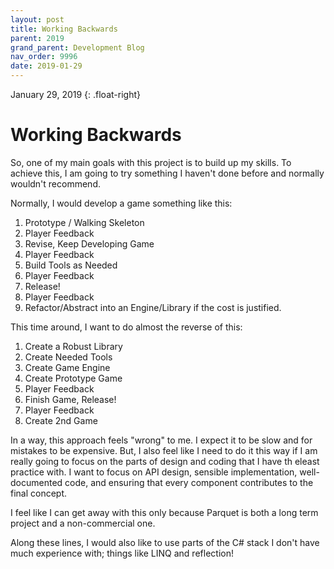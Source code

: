 ```yaml
---
layout: post
title: Working Backwards
parent: 2019
grand_parent: Development Blog
nav_order: 9996
date: 2019-01-29
---
```

January 29, 2019
{: .float-right}

# Working Backwards

So, one of my main goals with this project is to build up my skills.
To achieve this, I am going to try something I haven't done before and normally wouldn't recommend.

Normally, I would develop a game something like this:

1. Prototype / Walking Skeleton
2. Player Feedback
3. Revise, Keep Developing Game
4. Player Feedback
5. Build Tools as Needed
6. Player Feedback
7. Release!
8. Player Feedback
9. Refactor/Abstract into an Engine/Library if the cost is justified.

This time around, I want to do almost the reverse of this:

1. Create a Robust Library
2. Create Needed Tools
3. Create Game Engine
4. Create Prototype Game
5. Player Feedback
6. Finish Game, Release!
7. Player Feedback
8. Create 2nd Game

In a way, this approach feels "wrong" to me.  I expect it to be slow and for mistakes to be expensive.
But, I also feel like I need to do it this way if I am really going to focus on the parts of design and coding that I have th eleast practice with.
I want to focus on API design, sensible implementation, well-documented code, and ensuring that every component contributes to the final concept.

I feel like I can get away with this only because Parquet is both a long term project and a non-commercial one.

Along these lines, I would also like to use parts of the C# stack I don't have much experience with; things like LINQ and reflection!
